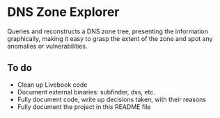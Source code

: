 # DNS Zone Explorer

Queries and reconstructs a DNS zone tree, presenting the information
graphically, making it easy to grasp the extent of the zone and spot any
anomalies or vulnerabilities.

## To do

- Clean up Livebook code
- Document external binaries: subfinder, dss, etc.
- Fully document code, write up decisions taken, with their reasons
- Fully document the project in this README file
